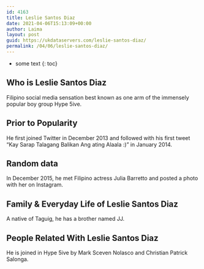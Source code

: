 ```yaml
---
id: 4163
title: Leslie Santos Diaz
date: 2021-04-06T15:13:09+00:00
author: Laima
layout: post
guid: https://ukdataservers.com/leslie-santos-diaz/
permalink: /04/06/leslie-santos-diaz/
---
```


* some text
{: toc}


## Who is Leslie Santos Diaz
                  
                  
                  
Filipino social media sensation best known as one arm of the immensely popular boy group Hype 5ive. 
                  
              
            
              
            
                
                
                
## Prior to Popularity
                  
                  
                  
He first joined Twitter in December 2013 and followed with his first tweet &#8220;Kay Sarap Talagang Balikan Ang ating Alaala :)&#8221; in January 2014.
                  
              
            
              
            
                
                
                
## Random data
                  
                  
                  
In December 2015, he met Filipino actress Julia Barretto and posted a photo with her on Instagram.
                  
              
            
              
            
                
                
                
## Family & Everyday Life of Leslie Santos Diaz
                  
                  
                  
A native of Taguig, he has a brother named JJ.
                  
              
            
              
            
                
                
                
## People Related With Leslie Santos Diaz
                  
                  
                  
He is joined in Hype 5ive by Mark Sceven Nolasco and Christian Patrick Salonga.
                  
              
            
              
            
                
              
            
              
              
            
            
              
            
          
          
          